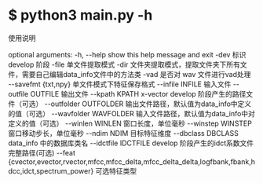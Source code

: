 # $ python3 main.py -h
使用说明

optional arguments:
  -h, --help            show this help message and exit
  -dev                  标识 develop 阶段
  -file                 单文件提取模式
  -dir                  文件夹提取模式，提取文件夹下所有文件，需要自己编辑data_info文件中的方法类
  -vad                  是否对 wav 文件进行vad处理
  --savefmt {txt,npy}   单文件模式下特征保存格式
  --infile INFILE       输入文件
  --outfile OUTFILE     输出文件
  --kpath KPATH         x-vector develop 阶段产生的路径文件（可选）
  --outfolder OUTFOLDER
                        输出文件路径，默认值为data_info中定义的值（可选）
  --wavfolder WAVFOLDER
                        输入文件路径，默认值为data_info中对定义的值（可选）
  --winlen WINLEN       窗口长度，单位毫秒
  --winstep WINSTEP     窗口移动步长，单位毫秒
  --ndim NDIM           目标特征维度
  --dbclass DBCLASS     data_info 中的数据库类名
  --idctfile IDCTFILE   develop 阶段产生的idct系数文件完整路径(可选)
  --feat {cvector,evector,rvector,mfcc,mfcc_delta,mfcc_delta_delta,logfbank,fbank,hdcc,idct,spectrum_power}
                        可选特征类型
